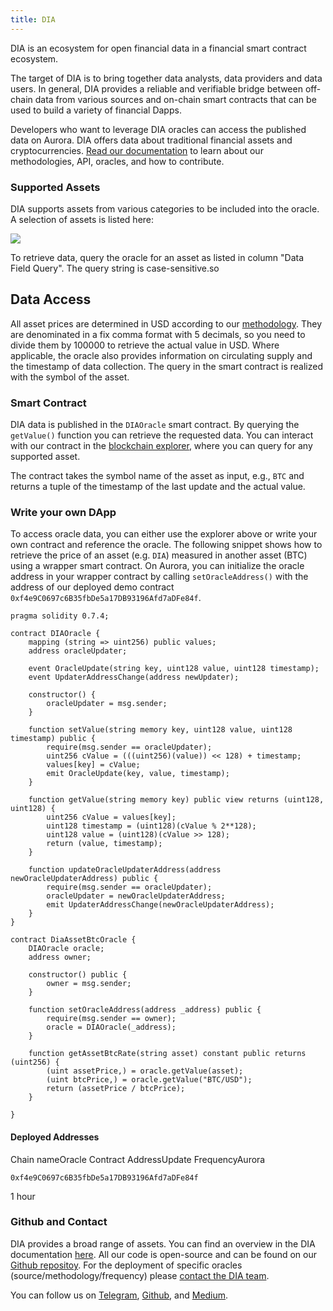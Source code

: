 ```yaml
---
title: DIA
---
```

DIA is an ecosystem for open financial data in a financial smart contract ecosystem. 

The target of DIA is to bring together data analysts, data providers and data users. In general, DIA provides a reliable and verifiable bridge between off-chain data from various sources and on-chain smart contracts that can be used to build a variety of financial Dapps.

Developers who want to leverage DIA oracles can access the published data on Aurora. DIA offers data about traditional financial assets and cryptocurrencies. [Read our documentation](https://docs.diadata.org/) to learn about our methodologies, API, oracles, and how to contribute.

### Supported Assets

DIA supports assets from various categories to be included into the oracle. A selection of assets is listed here:

![](https://www.datocms-assets.com/95026/1679517220-screenshot-2023-03-22-at-20-33-29.png)

To retrieve data, query the oracle for an asset as listed in column "Data Field Query". The query string is case-sensitive.so

## Data Access

All asset prices are determined in USD according to our [methodology](https://docs.diadata.org/documentation/methodology). They are denominated in a fix comma format with 5 decimals, so you need to divide them by 100000 to retrieve the actual value in USD. Where applicable, the oracle also provides information on circulating supply and the timestamp of data collection. The query in the smart contract is realized with the symbol of the asset.

### Smart Contract

DIA data is published in the `DIAOracle` smart contract. By querying the `getValue()` function you can retrieve the requested data. You can interact with our contract in the [blockchain explorer](https://explorer.mainnet.aurora.dev/address/0xf4e9C0697c6B35fbDe5a17DB93196Afd7aDFe84f/transactions), where you can query for any supported asset.

The contract takes the symbol name of the asset as input, e.g., `BTC` and returns a tuple of the timestamp of the last update and the actual value.

### Write your own DApp

To access oracle data, you can either use the explorer above or write your own contract and reference the oracle. The following snippet shows how to retrieve the price of an asset (e.g. `DIA`) measured in another asset (BTC) using a wrapper smart contract. On Aurora, you can initialize the oracle address in your wrapper contract by calling `setOracleAddress()` with the address of our deployed demo contract `0xf4e9C0697c6B35fbDe5a17DB93196Afd7aDFe84f`.

```solidity
pragma solidity 0.7.4;

contract DIAOracle {
    mapping (string => uint256) public values;
    address oracleUpdater;
    
    event OracleUpdate(string key, uint128 value, uint128 timestamp);
    event UpdaterAddressChange(address newUpdater);
    
    constructor() {
        oracleUpdater = msg.sender;
    }
    
    function setValue(string memory key, uint128 value, uint128 timestamp) public {
        require(msg.sender == oracleUpdater);
        uint256 cValue = (((uint256)(value)) << 128) + timestamp;
        values[key] = cValue;
        emit OracleUpdate(key, value, timestamp);
    }
    
    function getValue(string memory key) public view returns (uint128, uint128) {
        uint256 cValue = values[key];
        uint128 timestamp = (uint128)(cValue % 2**128);
        uint128 value = (uint128)(cValue >> 128);
        return (value, timestamp);
    }
    
    function updateOracleUpdaterAddress(address newOracleUpdaterAddress) public {
        require(msg.sender == oracleUpdater);
        oracleUpdater = newOracleUpdaterAddress;
        emit UpdaterAddressChange(newOracleUpdaterAddress);
    }
}

contract DiaAssetBtcOracle {
    DIAOracle oracle;
    address owner;
    
    constructor() public {
        owner = msg.sender;
    }
    
    function setOracleAddress(address _address) public {
        require(msg.sender == owner);
        oracle = DIAOracle(_address);
    }
    
    function getAssetBtcRate(string asset) constant public returns (uint256) {
        (uint assetPrice,) = oracle.getValue(asset);
        (uint btcPrice,) = oracle.getValue("BTC/USD");
        return (assetPrice / btcPrice);
    }
    
}
```

#### Deployed Addresses

Chain nameOracle Contract AddressUpdate FrequencyAurora

```undefined
0xf4e9C0697c6B35fbDe5a17DB93196Afd7aDFe84f
```

1 hour

### Github and Contact

DIA provides a broad range of assets. You can find an overview in the DIA documentation [here](https://docs.diadata.org/documentation/oracle-documentation). All our code is open-source and can be found on our [Github repositoy](https://github.com/diadata-org/diadata). For the deployment of specific oracles (source/methodology/frequency) please [contact the DIA team](mailto:bd@diadata.org).

You can follow us on [Telegram](https://t.me/DIAdata_org), [Github](https://github.com/diadata-org), and [Medium](https://medium.com/dia-insights).
